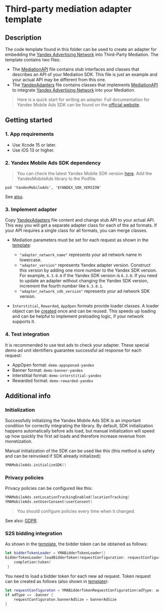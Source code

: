 # Third-party mediation adapter template

## Description

The code template found in this folder can be used to create an adapter for embedding the [Yandex Advertising Network](https://yandex.ru/support2/mobile-ads/en) into Third-Party Mediation. The template contains two files:

* The [MediationAPI](./ThirdPartyMediationAdapterTemplate/AdapterTemplate/MediationAPI.swift) file contains stub interfaces and classes that describes an API of your Mediation SDK. This file is just an example and your actual API may be different from this one.
* The [YandexAdapters](./ThirdPartyMediationAdapterTemplate/AdapterTemplate/YandexAdapters.swift) file contains classes that implements [MediationAPI](./ThirdPartyMediationAdapterTemplate/AdapterTemplate/MediationAPI.swift) to integrate [Yandex Advertising Network](https://yandex.ru/support2/mobile-ads/en) into your Mediation.

> Here is a quick start for writing an adapter. Full documentation for Yandex Mobile Ads SDK can be found on the [official website](https://yandex.ru/support2/mobile-ads/en/dev/ios).

## Getting started

### 1. App requirements

* Use Xcode 15 or later.
* Use iOS 13 or higher.

### 2. Yandex Mobile Ads SDK dependency

> You can check the latest Yandex Mobile SDK version [here](https://yandex.ru/support2/mobile-ads/en/dev/platforms). Add the YandexMobileAds library to the Podfile.

```CocoaPods
pod 'YandexMobileAds', '$YANDEX_SDK_VERSION'
```

See [also](https://yandex.ru/support2/mobile-ads/en/dev/ios/quick-start#app).

### 3. Implement adapter

Copy [YandexAdapters](./ThirdPartyMediationAdapterTemplate/AdapterTemplate/YandexAdapters.swift) file content and change stub API to your actual API.
This way you will get a separate adapter class for each of the ad formats. If your API requires a single class for all formats, you can merge classes.

* Mediation parameters must be set for each request as shown in the [template](./ThirdPartyMediationAdapterTemplate/AdapterTemplate/YandexAdapters.swift#L82):
  * `"adapter_network_name"` represents your ad network name in lowercase.
  * `"adapter_version"` represents Yandex adapter version. Construct this version by adding one more number to the Yandex SDK version. For example, `6.3.0.0` if the Yandex SDK version is `6.3.0`. If you need to update an adapter without changing the Yandex SDK version, increment the fourth number like `6.3.0.1`.
  * `"adapter_network_sdk_version"` represents your ad network SDK version.

* `Interstitial`, `Rewarded`, `AppOpen` formats provide loader classes. A loader object can be [created](./ThirdPartyMediationAdapterTemplate/AdapterTemplate/YandexAdapters.swift#L165) once and can be reused. This speeds up loading and can be helpful to implement preloading logic, if your network supports it.

### 4. Test integration

It is recommended to use test ads to check your adapter. These special demo ad unit identifiers guarantee successful ad response for each request:

* AppOpen format: `demo-appopenad-yandex`
* Banner format: `demo-banner-yandex`
* Interstitial format: `demo-interstitial-yandex`
* Rewarded format: `demo-rewarded-yandex`

## Additional info

### Initialization

Successfully initializing the Yandex Mobile Ads SDK is an important condition for correctly integrating the library. By default, SDK initialization happens automatically before ads load, but manual initialization will speed up how quickly the first ad loads and therefore increase revenue from monetization.

Manual initialization of the SDK can be used like this (this method is safety and can be reinvoked if SDK already initialized):

```swift
YMAMobileAds.initializeSDK()
```

### Privacy policies

Privacy policies can be configured like this:

```swift
YMAMobileAds.setLocationTrackingEnabled(locationTracking)
YMAMobileAds.setUserConsent(userConsent)
```

> You should configure policies every time when it changed.

See also: [GDPR](https://ads.yandex.com/helpcenter/en/dev/ios/gdpr).

### S2S bidding integration

As shown in the [template](./ThirdPartyMediationAdapterTemplate/AdapterTemplate/YandexAdapters.swift#L42), the bidder token can be obtained as follows:

```swift
let bidderTokenLoader = YMABidderTokenLoader()
bidderTokenLoader.loadBidderToken(requestConfiguration: requestConfiguraton) { token in
    completion(token)
 }
```

You need to load a bidder token for each new ad request. Token request can be created as follows (also shown in [template](./ThirdPartyMediationAdapterTemplate/AdapterTemplate/YandexAdapters.swift#L27)):

```swift
let requestConfiguraton = YMABidderTokenRequestConfiguration(adType: adType)
if adType == .banner {
    requestConfiguraton.bannerAdSize = bannerAdSize
}
```
